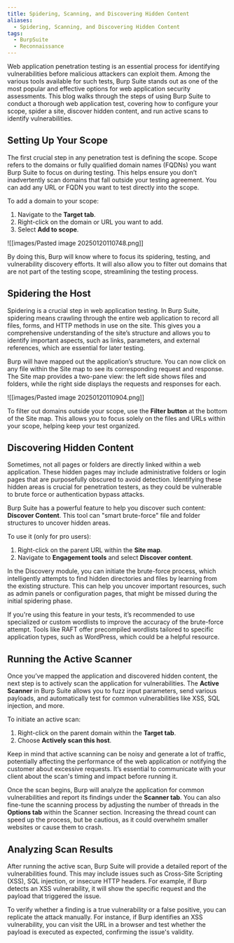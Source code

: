 ```yaml
---
title: Spidering, Scanning, and Discovering Hidden Content
aliases:
  - Spidering, Scanning, and Discovering Hidden Content
tags:
  - BurpSuite
  - Reconnaissance
---
```


Web application penetration testing is an essential process for identifying vulnerabilities before malicious attackers can exploit them. Among the various tools available for such tests, Burp Suite stands out as one of the most popular and effective options for web application security assessments. This blog walks through the steps of using Burp Suite to conduct a thorough web application test, covering how to configure your scope, spider a site, discover hidden content, and run active scans to identify vulnerabilities.

## Setting Up Your Scope

The first crucial step in any penetration test is defining the scope. Scope refers to the domains or fully qualified domain names (FQDNs) you want Burp Suite to focus on during testing. This helps ensure you don’t inadvertently scan domains that fall outside your testing agreement. You can add any URL or FQDN you want to test directly into the scope.

To add a domain to your scope:

1. Navigate to the **Target tab**.
2. Right-click on the domain or URL you want to add.
3. Select **Add to scope**.

![[images/Pasted image 20250120110748.png]]

By doing this, Burp will know where to focus its spidering, testing, and vulnerability discovery efforts. It will also allow you to filter out domains that are not part of the testing scope, streamlining the testing process.

## Spidering the Host

Spidering is a crucial step in web application testing. In Burp Suite, spidering means crawling through the entire web application to record all files, forms, and HTTP methods in use on the site. This gives you a comprehensive understanding of the site’s structure and allows you to identify important aspects, such as links, parameters, and external references, which are essential for later testing.

 Burp will have mapped out the application’s structure. You can now click on any file within the Site map to see its corresponding request and response. The Site map provides a two-pane view: the left side shows files and folders, while the right side displays the requests and responses for each.

![[images/Pasted image 20250120110904.png]]

To filter out domains outside your scope, use the **Filter button** at the bottom of the Site map. This allows you to focus solely on the files and URLs within your scope, helping keep your test organized.

## Discovering Hidden Content

Sometimes, not all pages or folders are directly linked within a web application. These hidden pages may include administrative folders or login pages that are purposefully obscured to avoid detection. Identifying these hidden areas is crucial for penetration testers, as they could be vulnerable to brute force or authentication bypass attacks.

Burp Suite has a powerful feature to help you discover such content: **Discover Content**. This tool can "smart brute-force" file and folder structures to uncover hidden areas.

To use it (only for pro users):

1. Right-click on the parent URL within the **Site map**.
2. Navigate to **Engagement tools** and select **Discover content**.

In the Discovery module, you can initiate the brute-force process, which intelligently attempts to find hidden directories and files by learning from the existing structure. This can help you uncover important resources, such as admin panels or configuration pages, that might be missed during the initial spidering phase.

If you're using this feature in your tests, it’s recommended to use specialized or custom wordlists to improve the accuracy of the brute-force attempt. Tools like RAFT offer precompiled wordlists tailored to specific application types, such as WordPress, which could be a helpful resource.

## Running the Active Scanner

Once you’ve mapped the application and discovered hidden content, the next step is to actively scan the application for vulnerabilities. The **Active Scanner** in Burp Suite allows you to fuzz input parameters, send various payloads, and automatically test for common vulnerabilities like XSS, SQL injection, and more.

To initiate an active scan:

1. Right-click on the parent domain within the **Target tab**.
2. Choose **Actively scan this host**.

Keep in mind that active scanning can be noisy and generate a lot of traffic, potentially affecting the performance of the web application or notifying the customer about excessive requests. It’s essential to communicate with your client about the scan's timing and impact before running it.

Once the scan begins, Burp will analyze the application for common vulnerabilities and report its findings under the **Scanner tab**. You can also fine-tune the scanning process by adjusting the number of threads in the **Options tab** within the Scanner section. Increasing the thread count can speed up the process, but be cautious, as it could overwhelm smaller websites or cause them to crash.

## Analyzing Scan Results

After running the active scan, Burp Suite will provide a detailed report of the vulnerabilities found. This may include issues such as Cross-Site Scripting (XSS), SQL injection, or insecure HTTP headers. For example, if Burp detects an XSS vulnerability, it will show the specific request and the payload that triggered the issue.

To verify whether a finding is a true vulnerability or a false positive, you can replicate the attack manually. For instance, if Burp identifies an XSS vulnerability, you can visit the URL in a browser and test whether the payload is executed as expected, confirming the issue's validity.

